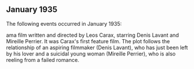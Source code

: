 ## January 1935

The following events occurred in January 1935:

ama film written and directed by Leos Carax, starring Denis Lavant and Mireille Perrier. It was Carax's first feature film. The plot follows the relationship of an aspiring filmmaker (Denis Lavant), who has just been left by his lover and a suicidal young woman (Mireille Perrier), who is also reeling from a failed romance.